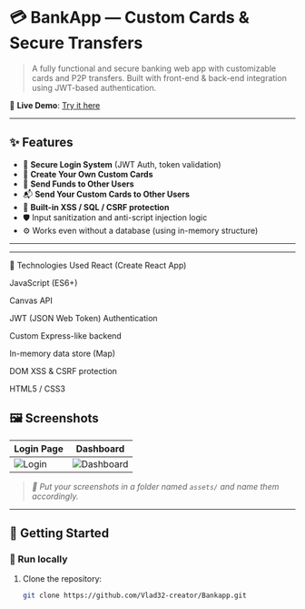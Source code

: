 # 💳 BankApp — Custom Cards & Secure Transfers

> A fully functional and secure banking web app with customizable cards and P2P transfers. Built with front-end & back-end integration using JWT-based authentication.

🔗 **Live Demo**: [Try it here](https://vlad32-creator.github.io/Bankapp/)

---

## ✨ Features

- 🔐 **Secure Login System** (JWT Auth, token validation)
- 🎨 **Create Your Own Custom Cards**
- 💸 **Send Funds to Other Users**
- 📬 **Send Your Custom Cards to Other Users**
- 🧱 **Built-in XSS / SQL / CSRF protection**
- 🛡️ Input sanitization and anti-script injection logic
- ⚙️ Works even without a database (using in-memory structure)

---

---
🧰 Technologies Used
React (Create React App)

JavaScript (ES6+)

Canvas API

JWT (JSON Web Token) Authentication

Custom Express-like backend

In-memory data store (Map)

DOM XSS & CSRF protection

HTML5 / CSS3

## 🖼️ Screenshots

| Login Page | Dashboard |
|------------|-----------|
| ![Login](./assets/login.png) | ![Dashboard](./assets/dashboard.png) |

> _📸 Put your screenshots in a folder named `assets/` and name them accordingly._

---

## 🚀 Getting Started

### 🔧 Run locally

1. Clone the repository:

   ```bash
   git clone https://github.com/Vlad32-creator/Bankapp.git
